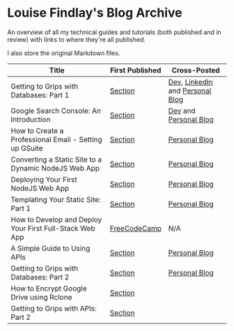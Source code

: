 # Louise Findlay's Blog Archive

An overview of all my technical guides and tutorials (both published and in review) with links to where they're all published.

I also store the original Markdown files.

| Title                                                   | First Published                                                                            | Cross-Posted                                                                                                                                                                                                                                                                                                            |
|---------------------------------------------------------|--------------------------------------------------------------------------------------------|-------------------------------------------------------------------------------------------------------------------------------------------------------------------------------------------------------------------------------------------------------------------------------------------------------------------------|
| Getting to Grips with Databases: Part 1                 | [Section](https://www.section.io/engineering-education/working-with-databases-part1)       | [Dev](https://dev.to/louisefindlay23/getting-to-grips-with-databases-part-1-creating-your-first-database-36pp), [LinkedIn](https://www.linkedin.com/pulse/getting-grips-databases-part-1-creating-your-first-database-louise) and [Personal Blog](https://louisefindlay.com/blog/getting-to-grips-with-databases-part1) |
| Google Search Console: An Introduction                  | [Section](https://www.section.io/engineering-education/google-search-console-introduction) | [Dev](https://dev.to/louisefindlay23/google-search-console-an-introduction-1c4e) and [Personal Blog](https://louisefindlay.com/blog/google-search-console-introduction)                                                                                                                                                 |
| How to Create a Professional Email - Setting up GSuite  | [Section](https://www.section.io/engineering-education/creating-professional-email)        | [Personal Blog](https://louisefindlay.com/blog/creating-a-professional-email)                                                                                                                                                                                                                                           |
| Converting a Static Site to a Dynamic NodeJS Web App    | [Section](https://www.section.io/engineering-education/static-site-dynamic-nodejs-web-app) | [Personal Blog](https://louisefindlay.com/blog/static-site-to-nodejs-web-app)                                                                                                                                                                                                                                           |
| Deploying Your First NodeJS Web App                     | [Section](https://www.section.io/engineering-education/deploying-nodejs-web-app)           | [Personal Blog](https://louisefindlay.com/blog/deploying-nodejs-web-app)                                                                                                                                                                                                                                                |
| Templating Your Static Site: Part 1                     | [Section](https://www.section.io/engineering-education/templating-your-static-site)        | [Personal Blog](https://louisefindlay.com/blog/templating-your-static-site)                                                                                                                                                                                                                                                                                                                        |
| How to Develop and Deploy Your First Full-Stack Web App | [FreeCodeCamp](https://www.freecodecamp.org/news/develop-deploy-first-fullstack-web-app)   |  N/A                                                                                                                                                                                                                                                                                                                       |
| A Simple Guide to Using APIs                            | [Section](https://www.section.io/engineering-education/simple-guide-to-using-apis-nodejs)  |  [Personal Blog](https://louisefindlay.com/blog/simple-guide-to-using-apis)                                                                                                                                                                                                                                                                                                                       |
| Getting to Grips with Databases: Part 2                 | [Section](https://section.io/engineering-education/working-with-databases-part2)           |   [Personal Blog](https://louisefindlay.com/blog/getting-to-grips-with-databases-part2)                                                                 |                                                                                                                                                                                                                                                                                                                        
| How to Encrypt Google Drive using Rclone                | [Section](https://www.section.io/engineering-education/encrypting-gdrive-using-rclone)
| Getting to Grips with APIs: Part 2                      | [Section](https://www.section.io/engineering-education/simple-guide-to-using-apis-part2/)
